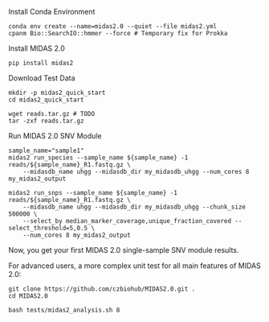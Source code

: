 
Install Conda Environment

```
conda env create --name=midas2.0 --quiet --file midas2.yml
cpanm Bio::SearchIO::hmmer --force # Temporary fix for Prokka
```

Install MIDAS 2.0
```
pip install midas2
```

Download Test Data
```
mkdir -p midas2_quick_start
cd midas2_quick_start

wget reads.tar.gz # TODO
tar -zxf reads.tar.gz
```


Run MIDAS 2.0 SNV Module

```
sample_name="sample1"
midas2 run_species --sample_name ${sample_name} -1 reads/${sample_name}_R1.fastq.gz \
    --midasdb_name uhgg --midasdb_dir my_midasdb_uhgg --num_cores 8 my_midas2_output

midas2 run_snps --sample_name ${sample_name} -1 reads/${sample_name}_R1.fastq.gz \
    --midasdb_name uhgg --midasdb_dir my_midasdb_uhgg --chunk_size 500000 \
    --select_by median_marker_coverage,unique_fraction_covered --select_threshold=5,0.5 \
    --num_cores 8 my_midas2_output
```

Now, you get your first MIDAS 2.0 single-sample SNV module results.


For advanced users, a more complex unit test for all main features of MIDAS 2.0:

```
git clone https://github.com/czbiohub/MIDAS2.0.git .
cd MIDAS2.0

bash tests/midas2_analysis.sh 8
```
